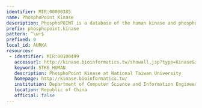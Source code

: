 ```yaml
---
identifier: MIR:00000385
name: PhosphoPoint Kinase
description: PhosphoPOINT is a database of the human kinase and phospho-protein interactome. It describes the interactions among kinases, their potential substrates and their interacting (phospho)-proteins. It also incorporates gene expression and uses gene ontology (GO) terms to annotate interactions. This collection references kinase information.
prefix: phosphopoint.kinase
pattern: ^\w+$
prefixed: 0
local_id: AURKA
resources:
 - identifier: MIR:00100499
   accessurl: http://kinase.bioinformatics.tw/showall.jsp?type=Kinase&info=Gene&name=${lid}&drawing=0&sorting=0&kinome=1
   keyword: STK6_HUMAN
   description: PhosphoPoint Kinase at National Taiwan University
   homepage: http://kinase.bioinformatics.tw/
   institution: Department of Computer Science and Information Engineering, National Taiwan University
   location: Republic of China
   official: false
---
```

